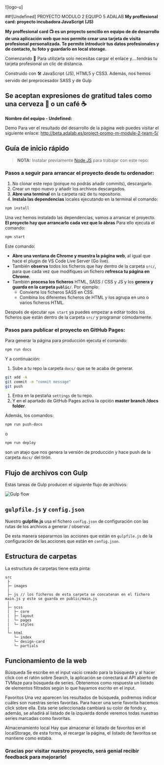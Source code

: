 ![logo-u]

##![Undefined] PROYECTO MODULO 2 EQUIPO 5 ADALAB
**My proffesional card: proyecto incubadora JavaScript (JS)**

**My proffesional card 📺 es un proyecto sencillo en equipo de de desarrollo de una aplicación web que nos permite crear una tarjeta de visita profesional personalizada. Te permite introducir tus datos profesionales y de contacto, tu foto y guardarlo en local storage.**

Comenzando 🚀 Para utilizarla solo necesitas cargar el enlace y....tendrás tu tarjeta profesional un clic de distancia.

Construido con 🛠️ JavaScript (JS), HTML5 y CSS3. Además, nos hemos servido del preprocesador SASS y de Gulp

Se aceptan expresiones de gratitud tales como una cerveza 🍺 o un café ☕
---

**Nombre del equipo - Undefined:**

Demo Para ver el resultado del desarrollo de la página web puedes visitar el siguiente enlace: http://beta.adalab.es/project-promo-m-module-2-team-5/


## Guía de inicio rápido

> **NOTA:** Instalar previamente [Node JS](https://nodejs.org/) para trabajar con este repo:

### Pasos a seguir para arrancar el proyecto desde tu ordenador:

1. No clonar este repo (porque no podrás añadir commits), descargarlo.
1. Crear un repo nuevo y añadir los archivos descargados.
1. **Abre una terminal** en la carpeta raíz de tu repositorio.
1. **Instala las dependencias** locales ejecutando en la terminal el comando:

```bash
npm install
```

Una vez hemos instalado las dependencias, vamos a arrancar el proyecto. **El proyecto hay que arrancarlo cada vez que lo abras** Para ello ejecuta el comando:

```bash
npm start
```

Este comando:

- **Abre una ventana de Chrome y muestra la página web**, al igual que hace el plugin de VS Code Live Server (Go live).
- También **observa** todos los ficheros que hay dentro de la carpeta `src/`, para que cada vez que modifiques un fichero **refresca tu página en Chrome**.
- También **procesa los ficheros** HTML, SASS / CSS y JS y los **genera y guarda en la carpeta `public/`**. Por ejemplo:
  - Convierte los ficheros SASS en CSS.
  - Combina los diferentes ficheros de HTML y los agrupa en uno o varios ficheros HTML.

Después de ejecutar `npm start` ya puedes empezar a editar todos los ficheros que están dentro de la carpeta `src/` y programar cómodamente.

### Pasos para publicar el proyecto en GitHub Pages:

Para generar la página para producción ejecuta el comando:

```bash
npm run docs
```

Y a continuación:

1. Sube a tu repo la carpeta `docs/` que se te acaba de generar.

```bash
git add -A
git commit -m "commit message"
git push
```

1. Entra en la pestaña `settings` de tu repo.
1. Y en el apartado de GitHub Pages activa la opción **master branch /docs folder**.

Además, los comandos:

```bash
npm run push-docs
```

o

```bash
npm run deploy
```

son un atajo que nos genera la versión de producción y hace push de la carpeta `docs/` del tirón.

## Flujo de archivos con Gulp

Estas tareas de Gulp producen el siguiente flujo de archivos:

![Gulp flow](./gulp-flow.png)

## `gulpfile.js` y `config.json`

Nuestro **gulpfile.js** usa el fichero `config.json` de configuración con las rutas de los archivos a generar / observar.

De esta manera separarmos las acciones que están en `gulpfile.js` de la configuración de las acciones que están en `config.json`.

## Estructura de carpetas

La estructura de carpetas tiene esta pinta:

```
src
 ├
 ├─ images
 |
 ├─ js // los ficheros de esta carpeta se concatenan en el fichero main.js y este se guarda en public/main.js
 |
 ├─ scss
 |  ├─ core
 |  ├─ layout
 |  └─ pages
 |  └─ styles
 |
 └─ html
    └─ index
    └─ design-card
    └─ partials
```

## Funcionamiento de la web

Búsqueda Se escribe en el input vacío creado para la búsqueda y al hacer click con el ratón sobre Search, la aplicación se conectará al API abierto de TVMaze para búsqueda de series. Obtenemos como respuesta un listado de elementos filtrados según lo que hayamos escrito en el input.

Favoritos Una vez aparecen los resultados de búsqueda, podremos indicar cuáles son nuestras series favoritas. Para hacer una serie favorita hacemos click sobre ella. Esta serie seleccionada cambiará su color de fondo y, además, se añadirá al listado de la izquierda donde veremos todas nuestras series marcadas como favoritas.

Almacenamiento local Hay que almacenar el listado de favoritos en el localStorage, de esta forma, al recargar la página, el listado de favoritos se mantiene como estaba.

### Gracias por visitar nuestro proyecto, será genial recibir feedback para mejorarlo!
